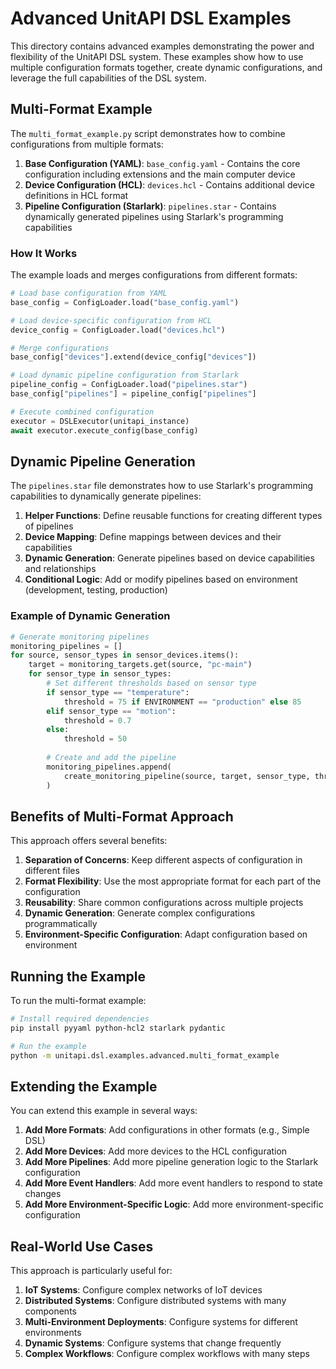 # Advanced UnitAPI DSL Examples

This directory contains advanced examples demonstrating the power and flexibility of the UnitAPI DSL system. These examples show how to use multiple configuration formats together, create dynamic configurations, and leverage the full capabilities of the DSL system.

## Multi-Format Example

The `multi_format_example.py` script demonstrates how to combine configurations from multiple formats:

1. **Base Configuration (YAML)**: `base_config.yaml` - Contains the core configuration including extensions and the main computer device
2. **Device Configuration (HCL)**: `devices.hcl` - Contains additional device definitions in HCL format
3. **Pipeline Configuration (Starlark)**: `pipelines.star` - Contains dynamically generated pipelines using Starlark's programming capabilities

### How It Works

The example loads and merges configurations from different formats:

```python
# Load base configuration from YAML
base_config = ConfigLoader.load("base_config.yaml")

# Load device-specific configuration from HCL
device_config = ConfigLoader.load("devices.hcl")

# Merge configurations
base_config["devices"].extend(device_config["devices"])

# Load dynamic pipeline configuration from Starlark
pipeline_config = ConfigLoader.load("pipelines.star")
base_config["pipelines"] = pipeline_config["pipelines"]

# Execute combined configuration
executor = DSLExecutor(unitapi_instance)
await executor.execute_config(base_config)
```

## Dynamic Pipeline Generation

The `pipelines.star` file demonstrates how to use Starlark's programming capabilities to dynamically generate pipelines:

1. **Helper Functions**: Define reusable functions for creating different types of pipelines
2. **Device Mapping**: Define mappings between devices and their capabilities
3. **Dynamic Generation**: Generate pipelines based on device capabilities and relationships
4. **Conditional Logic**: Add or modify pipelines based on environment (development, testing, production)

### Example of Dynamic Generation

```python
# Generate monitoring pipelines
monitoring_pipelines = []
for source, sensor_types in sensor_devices.items():
    target = monitoring_targets.get(source, "pc-main")
    for sensor_type in sensor_types:
        # Set different thresholds based on sensor type
        if sensor_type == "temperature":
            threshold = 75 if ENVIRONMENT == "production" else 85
        elif sensor_type == "motion":
            threshold = 0.7
        else:
            threshold = 50
        
        # Create and add the pipeline
        monitoring_pipelines.append(
            create_monitoring_pipeline(source, target, sensor_type, threshold)
        )
```

## Benefits of Multi-Format Approach

This approach offers several benefits:

1. **Separation of Concerns**: Keep different aspects of configuration in different files
2. **Format Flexibility**: Use the most appropriate format for each part of the configuration
3. **Reusability**: Share common configurations across multiple projects
4. **Dynamic Generation**: Generate complex configurations programmatically
5. **Environment-Specific Configuration**: Adapt configuration based on environment

## Running the Example

To run the multi-format example:

```bash
# Install required dependencies
pip install pyyaml python-hcl2 starlark pydantic

# Run the example
python -m unitapi.dsl.examples.advanced.multi_format_example
```

## Extending the Example

You can extend this example in several ways:

1. **Add More Formats**: Add configurations in other formats (e.g., Simple DSL)
2. **Add More Devices**: Add more devices to the HCL configuration
3. **Add More Pipelines**: Add more pipeline generation logic to the Starlark configuration
4. **Add More Event Handlers**: Add more event handlers to respond to state changes
5. **Add More Environment-Specific Logic**: Add more environment-specific configuration

## Real-World Use Cases

This approach is particularly useful for:

1. **IoT Systems**: Configure complex networks of IoT devices
2. **Distributed Systems**: Configure distributed systems with many components
3. **Multi-Environment Deployments**: Configure systems for different environments
4. **Dynamic Systems**: Configure systems that change frequently
5. **Complex Workflows**: Configure complex workflows with many steps
